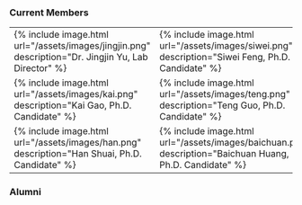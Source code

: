 ### Current Members 

<table class="tablenoborder" border="0" cellspacing="0" cellpadding="0">
  <tr>
    <td>
      {% include image.html url="/assets/images/jingjin.png" description="Dr. Jingjin Yu, Lab Director" %} 
    </td>
    <td>
      {% include image.html url="/assets/images/siwei.png" description="Siwei Feng, Ph.D. Candidate" %}  
    </td>
  </tr>
  <tr>
    <td>
      {% include image.html url="/assets/images/kai.png" description="Kai Gao, Ph.D. Candidate" %}
    </td>
    <td>
      {% include image.html url="/assets/images/teng.png" description="Teng Guo, Ph.D. Candidate" %}  
    </td>
  </tr>
  <tr>
    <td>
      {% include image.html url="/assets/images/han.png" description="Han Shuai, Ph.D. Candidate" %} 
    </td>
    <td>
      {% include image.html url="/assets/images/baichuan.png" description="Baichuan Huang, Ph.D. Candidate" %}
    </td>
  </tr>
</table>
      






### Alumni 
